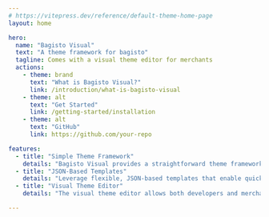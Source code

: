 ```yaml
---
# https://vitepress.dev/reference/default-theme-home-page
layout: home

hero:
  name: "Bagisto Visual"
  text: "A theme framework for bagisto"
  tagline: Comes with a visual theme editor for merchants
  actions:
    - theme: brand
      text: "What is Bagisto Visual?"
      link: /introduction/what-is-bagisto-visual
    - theme: alt
      text: "Get Started"
      link: /getting-started/installation
    - theme: alt
      text: "GitHub"
      link: https://github.com/your-repo

features:
  - title: "Simple Theme Framework"
    details: "Bagisto Visual provides a straightforward theme framework, making it easy to create and customize your Bagisto store."
  - title: "JSON-Based Templates"
    details: "Leverage flexible, JSON-based templates that enable quick customizations and theme configuration."
  - title: "Visual Theme Editor"
    details: "The visual theme editor allows both developers and merchants to easily modify store themes without writing code."

---
```

